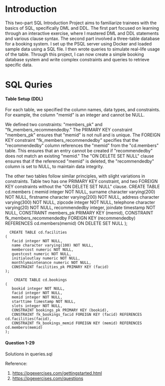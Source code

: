 # Introduction
This two-part SQL Introduction Project aims to familiarize trainees with the basics of SQL, specifically DML and DDL. The first part focused on learning through an interactive exercise, where I mastered DML and DDL statements and various clause syntax. The second part involved a three-table database for a booking system. I set up the PSQL server using Docker and loaded sample data using a SQL file. I then wrote queries to simulate real-life usage of the table. Through this project, I can now create a simple booking database system and write complex constraints and queries to retrieve specific data.


# SQL Quries

#### Table Setup (DDL)
For each table, we specified the column names, data types, and constraints. For example, the column "memid" is an integer and cannot be NULL.

We defined two constraints: "members_pk" and "fk_members_recommendedby." The PRIMARY KEY constraint "members_pk" ensures that "memid" is not null and is unique. The FOREIGN KEY constraint "fk_members_recommendedby" specifies that the "recommendedby" column references the "memid" from the "cd.members" table. This ensures that an entry cannot be created if "recommendedby" does not match an existing "memid." The "ON DELETE SET NULL" clause ensures that if the referenced "memid" is deleted, the "recommendedby" column is set to NULL, to maintain data integrity.

The other two tables follow similar principles, with slight variations in constraints. Table two has one PRIMARY KEY constraint, and two FOREIGN KEY constraints without the "ON DELETE SET NULL" clause.
CREATE TABLE cd.members
    (
       memid integer NOT NULL, 
       surname character varying(200) NOT NULL, 
       firstname character varying(200) NOT NULL, 
       address character varying(300) NOT NULL, 
       zipcode integer NOT NULL, 
       telephone character varying(20) NOT NULL, 
       recommendedby integer,
       joindate timestamp NOT NULL,
       CONSTRAINT members_pk PRIMARY KEY (memid),
       CONSTRAINT fk_members_recommendedby FOREIGN KEY (recommendedby)
            REFERENCES cd.members(memid) ON DELETE SET NULL
    );

      CREATE TABLE cd.facilities
    (
       facid integer NOT NULL, 
       name character varying(100) NOT NULL, 
       membercost numeric NOT NULL, 
       guestcost numeric NOT NULL, 
       initialoutlay numeric NOT NULL, 
       monthlymaintenance numeric NOT NULL, 
       CONSTRAINT facilities_pk PRIMARY KEY (facid)
    );

        CREATE TABLE cd.bookings
    (
       bookid integer NOT NULL, 
       facid integer NOT NULL, 
       memid integer NOT NULL, 
       starttime timestamp NOT NULL,
       slots integer NOT NULL,
       CONSTRAINT bookings_pk PRIMARY KEY (bookid),
       CONSTRAINT fk_bookings_facid FOREIGN KEY (facid) REFERENCES cd.facilities(facid),
       CONSTRAINT fk_bookings_memid FOREIGN KEY (memid) REFERENCES cd.members(memid)
    );

#### Question 1-29
Solutions in queries.sql

Reference:
1. https://pgexercises.com/gettingstarted.html
2. https://pgexercises.com/questions
